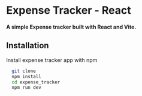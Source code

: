 
# Expense Tracker  - React

**A simple Expense tracker built with React and Vite.**


## Installation

Install expense tracker app with npm


```bash
  git clone 
  npm install
  cd expense_tracker
  npm run dev
```
    

